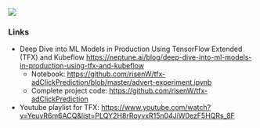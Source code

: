 ![](https://i2.wp.com/neptune.ai/wp-content/uploads/TFX-libraries-components.png?resize=1024%2C356&ssl=1)

### Links
* Deep Dive into ML Models in Production Using TensorFlow Extended (TFX) and Kubeflow https://neptune.ai/blog/deep-dive-into-ml-models-in-production-using-tfx-and-kubeflow
  * Notebook: https://github.com/risenW/tfx-adClickPrediction/blob/master/advert-experiment.ipynb
  * Complete project code: https://github.com/risenW/tfx-adClickPrediction
* Youtube playlist for TFX: https://www.youtube.com/watch?v=YeuvR6m6ACQ&list=PLQY2H8rRoyvxR15n04JiW0ezF5HQRs_8F 












